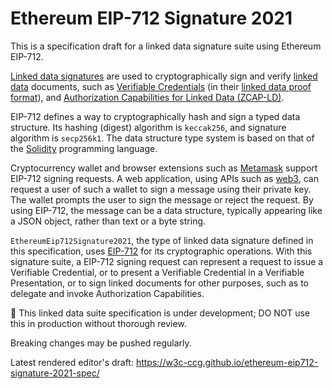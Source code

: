 # Ethereum EIP-712 Signature 2021

This is a specification draft for a linked data signature suite using Ethereum EIP-712.

[Linked data signatures][ld-sigs] are used to cryptographically sign and verify [linked data][] documents, such as [Verifiable Credentials][vc-data-model] (in their [linked data proof format][vc-ldp]), and [Authorization Capabilities for Linked Data (ZCAP-LD)][zcap-ld].

EIP-712 defines a way to cryptographically hash and sign a typed data structure. Its hashing (digest) algorithm is `keccak256`, and signature algorithm is `secp256k1`. The data structure type system is based on that of the [Solidity][] programming language.

Cryptocurrency wallet and browser extensions such as [Metamask][] support EIP-712 signing requests. A web application, using APIs such as [web3][], can request a user of such a wallet to sign a message using their private key. The wallet prompts the user to sign the message or reject the request. By using EIP-712, the message can be a data structure, typically appearing like a JSON object, rather than text or a byte string.

`EthereumEip712Signature2021`, the type of linked data signature defined in this specification, uses [EIP-712][] for its cryptographic operations. With this signature suite, a EIP-712 signing request can represent a request to issue a Verifiable Credential, or to present a Verifiable Credential in a Verifiable Presentation, or to sign linked documents for other purposes, such as to delegate and invoke Authorization Capabilities.

[EIP-712]: https://eips.ethereum.org/EIPS/eip-712
[Metamask]: https://en.wikipedia.org/wiki/MetaMask
[Solidity]: https://en.wikipedia.org/wiki/Solidity
[eip712-article]: https://medium.com/metamask/eip712-is-coming-what-to-expect-and-how-to-use-it-bb92fd1a7a26
[ld-sigs]: https://w3c-ccg.github.io/ld-proofs/#linked-data-signatures
[linked data]: https://www.w3.org/TR/ld-glossary/#linked-data
[metamask-signing]: https://docs.metamask.io/guide/signing-data.html#sign-typed-data-v4
[vc-data-model]: https://www.w3.org/TR/vc-data-model/
[vc-ldp]: https://www.w3.org/TR/vc-data-model/#linked-data-proofs
[web3]: https://github.com/ChainSafe/web3.js/
[zcap-ld]: https://w3c-ccg.github.io/zcap-ld/

🚧 This linked data suite specification is under development; DO NOT use this in production without thorough review.

Breaking changes may be pushed regularly.

Latest rendered editor's draft:
https://w3c-ccg.github.io/ethereum-eip712-signature-2021-spec/
